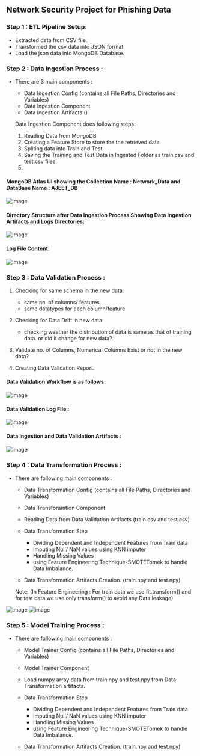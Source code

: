 ## Network Security Project for Phishing Data 

### Step 1 : ETL Pipeline Setup:
- Extracted data from CSV file. 
- Transformed the csv data into JSON format
- Load the json data into MongoDB Database. 

### Step 2 : Data Ingestion Process : 
- There are 3 main components : 
   - Data Ingestion Config (contains all File Paths, Directories and Variables)
   - Data Ingestion Component
   - Data Ingestion Artifacts ()

    Data Ingestion Component does following steps: 
    1. Reading Data from MongoDB
    2. Creating a Feature Store to store the the retrieved data
    3. Spliting data into Train and Test 
    4. Saving the Training and Test Data in Ingested Folder as train.csv and test.csv files.
    5. 
#### MongoDB Atlas UI showing the Collection Name : Network_Data and DataBase Name : AJEET_DB 
![image](https://github.com/user-attachments/assets/9b5c5c64-dde2-4193-9ddc-1e058d8e7ea0)

#### Directory Structure after Data Ingestion Process Showing Data Ingestion Artifacts and Logs Directories:

![image](https://github.com/user-attachments/assets/e9fb3ecc-50da-48bd-824b-12655ea44ce8)

#### Log File Content: 
![image](https://github.com/user-attachments/assets/c82928e0-31df-4e86-b25c-f565107a0517)


### Step 3 : Data Validation Process :

   1. Checking for same schema in the new data:
      - same no. of columns/ features 
      - same datatypes for each column/feature
   2. Checking for Data Drift in new data: 
      - checking weather the distribution of data is same as that of training data. or did it change for new data?
   3. Validate no. of Columns, Numerical Columns Exist or not in the new data?
   
   4. Creating Data Validation Report.
#### Data Validation Workflow is as follows: 
![image](https://github.com/user-attachments/assets/b5ac7e59-0748-4a83-b7fa-1ef68ba5c56c)

#### Data Validation Log File : 
![image](https://github.com/user-attachments/assets/6cd09281-9402-4dc8-b73e-585aac6c9327)

#### Data Ingestion and Data Validation Artifacts : 
![image](https://github.com/user-attachments/assets/21fddb2d-e3bc-44aa-8c99-a34af874ce76)  

### Step 4 : Data Transformation Process :
- There are following main components : 
   - Data Transformation Config (contains all File Paths, Directories and Variables)
   - Data Transforamtion Component
   - Reading Data from Data Validation Artifacts (train.csv and test.csv)
   - Data Transformation Step 
      - Dividing Dependent and Independent Features from Train data
      - Imputing Null/ NaN values using KNN imputer
      - Handling Missing Values 
      - using Feature Engineering Technique-SMOTETomek to handle Data Imbalance. 

   - Data Transformation Artifacts Creation. (train.npy and test.npy)

   Note: (In Feature Engineering : For train data we use fit.transform() and for test data we use only transform() to avoid any Data leakage)

![image](https://github.com/user-attachments/assets/19b2f01b-d4de-4a79-9d2c-92f850ae7154)
![image](https://github.com/user-attachments/assets/d2273a4a-790d-43f8-afd7-a931f11d4508)
      

### Step 5 : Model Training Process :
- There are following main components : 
   - Model Trainer Config (contains all File Paths, Directories and Variables)
   - Model Trainer Component
   - Load numpy array data from train.npy and test.npy from Data Transformation artifacts.
   - Data Transformation Step 
      - Dividing Dependent and Independent Features from Train data
      - Imputing Null/ NaN values using KNN imputer
      - Handling Missing Values 
      - using Feature Engineering Technique-SMOTETomek to handle Data Imbalance. 

   - Data Transformation Artifacts Creation. (train.npy and test.npy)

